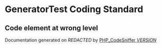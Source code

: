 # GeneratorTest Coding Standard

## Code element at wrong level

Documentation generated on *REDACTED* by [PHP_CodeSniffer *VERSION*](https://github.com/PHPCSStandards/PHP_CodeSniffer)
